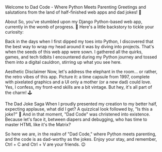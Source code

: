 Welcome to Dad Code - Where Python Meets Parenting
Greetings and salutations from the land of half-finished web apps and dad jokes! 🎩

About
So, you've stumbled upon my Django Python-based web app, currently in the womb of progress. 🚀 Here's a little backstory to tickle your curiosity:

Back in the days when I first dipped my toes into Python, I discovered that the best way to wrap my head around it was by diving into projects. That's when the seeds of this web app were sown. I gathered all the quirks, games, and tech tidbits I encountered during my Python journey and tossed them into a digital cauldron, stirring up what you see here.

Aesthetic Disclaimer
Now, let's address the elephant in the room... or rather, the retro vibes of this app. Picture it: a time capsule from 1997, complete with pixelated graphics and a UI only a mother (or a new dad) could love. Yes, I confess, my front-end skills are a bit vintage. But hey, it's all part of the charm! 🕹️

The Dad Joke Saga
When I proudly presented my creation to my better half, expecting applause, what did I get? A quizzical look followed by, "Is this a joke?" 🤔 And in that moment, "Dad Code" was christened into existence. Because let's face it, between diapers and debugging, who has time to master HTML like it's the Matrix?

So here we are, in the realm of "Dad Code," where Python meets parenting, and the code is as dad-worthy as the jokes. Enjoy your stay, and remember, Ctrl + C and Ctrl + V are your friends. 😉

